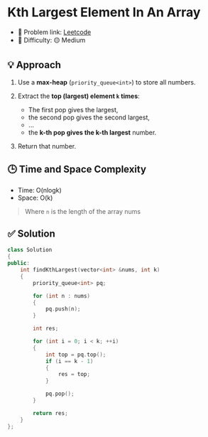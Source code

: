 # Kth Largest Element In An Array

- 🧩 Problem link: [Leetcode](https://leetcode.com/problems/kth-largest-element-in-an-array/description/)
- 🚦 Difficulty: 🟡 Medium

## 💡 Approach

1. Use a **max-heap** (`priority_queue<int>`) to store all numbers.

2. Extract the **top (largest) element `k` times**:

   - The first pop gives the largest,
   - the second pop gives the second largest,
   - ...
   - the **k-th pop gives the k-th largest** number.

3. Return that number.

## 🕒 Time and Space Complexity

- Time: O(nlogk)
- Space: O(k)

> Where `n` is the length of the array nums

## ✅ Solution

```cpp
class Solution
{
public:
    int findKthLargest(vector<int> &nums, int k)
    {
        priority_queue<int> pq;

        for (int n : nums)
        {
            pq.push(n);
        }

        int res;

        for (int i = 0; i < k; ++i)
        {
            int top = pq.top();
            if (i == k - 1)
            {
                res = top;
            }

            pq.pop();
        }

        return res;
    }
};
```
